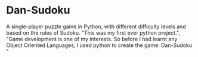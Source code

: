 # Dan-Sudoku
A single-player puzzle game in Python, with different difficulty levels and based on the rules of Sudoku.
"This was my first ever python project.",
 "Game development is one of my interests. So before I had learnt any Object Oriented Languages, I used python to create the game: Dan-Sudoku "
